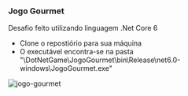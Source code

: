 ### Jogo Gourmet

Desafio feito utilizando linguagem .Net Core 6

- Clone o repostiório para sua máquina
- O executável encontra-se na pasta "\DotNetGame\JogoGourmet\bin\Release\net6.0-windows\JogoGourmet.exe"

![jogo-gourmet](https://i.imgur.com/lyHhczW.png")
